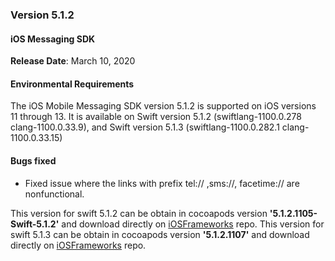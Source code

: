 ### Version 5.1.2
#### iOS Messaging SDK
**Release Date**: March 10, 2020

#### Environmental Requirements
The iOS Mobile Messaging SDK version 5.1.2 is supported on iOS versions 11 through 13. It is available on Swift version 5.1.2 (swiftlang-1100.0.278 clang-1100.0.33.9), and Swift version 5.1.3 (swiftlang-1100.0.282.1 clang-1100.0.33.15)

#### Bugs fixed
* Fixed issue where the links with prefix tel:// ,sms://, facetime:// are nonfunctional.


This version for swift 5.1.2 can be obtain in cocoapods version **'5.1.2.1105-Swift-5.1.2'**  and download directly on [iOSFrameworks](https://github.com/LivePersonInc/iOSFrameworks/tree/5.1.2.1105-Swift-5.1.2) repo.
This version for swift 5.1.3 can be obtain in cocoapods version **'5.1.2.1107'**  and download directly on [iOSFrameworks](https://github.com/LivePersonInc/iOSFrameworks/tree/5.1.2.1107) repo.
